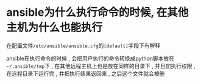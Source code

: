 # ansible为什么执行命令的时候, 在其他主机为什么也能执行

在配置文件`/etc/ansible/ansible.cfg`的`[default]`字段下有解释



ansible在执行命令的时候 ,  会把用户执行的命令转换成python脚本放在`~/.ansible/tmp`下  , 在其他远程主机上也是放在同样的目录下 , 并且加执行权限 , 在远程目录下运行完 , 并把执行结果返回来 , 之后这个文件就会被删